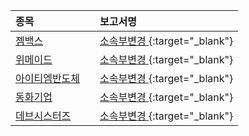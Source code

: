 | **종목** |      |**보고서명** |
| :------- | :--- |:----------- |
| [젬백스](/082270/#dart) | | [소속부변경              ](https://dart.fss.or.kr/dsaf001/main.do?rcpNo=20240430901349){:target="_blank"} |
| [위메이드](/112040/#dart) | | [소속부변경              ](https://dart.fss.or.kr/dsaf001/main.do?rcpNo=20240430901246){:target="_blank"} |
| [아이티엠반도체](/084850/#dart) | | [소속부변경              ](https://dart.fss.or.kr/dsaf001/main.do?rcpNo=20240430901313){:target="_blank"} |
| [동화기업](/025900/#dart) | | [소속부변경              ](https://dart.fss.or.kr/dsaf001/main.do?rcpNo=20240430901273){:target="_blank"} |
| [데브시스터즈](/194480/#dart) | | [소속부변경              ](https://dart.fss.or.kr/dsaf001/main.do?rcpNo=20240430901331){:target="_blank"} |